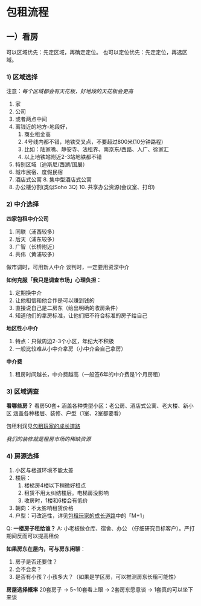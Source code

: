 # 包租流程

## 一）看房

可以区域优先：先定区域，再确定定位。
也可以定位优先：先定定位，再选区域。

### 1) 区域选择

注意：*每个区域都会有天花板，好地段的天花板会更高*

1. 家
2. 公司
3. 或者两点中间
4. 离钱近的地方-地段好，
    1. 商业租金高
    2. 4号线内都不错，地铁交叉点，不要超过800米(10分钟路程)
    3. 比如：陆家嘴、静安寺、法租界、南京东/西路、人广、徐家汇
    4. 以上地铁站附近2-3站地铁都不错
5. 特别区域（迪斯尼/西湖/国展）
6. 城市民宿、度假民宿
7. 酒店式公寓
    8. 集中型酒店式公寓
9. 办公楼分割(类似Soho 3Q)
    10. 共享办公资源(会议室、打印)


### 2) 中介选择

**四家包租中介公司**

1. 同联（浦西较多）
2. 后天（浦东较多）
3. 广智（长桥附近）
4. 共伟（黄浦较多）

做市调时，可用新人中介
谈判时，一定要用资深中介

**如何克服「我只是调查市场」心理负担：**

1. 定期换中介
2. 让他相信和他合作是可以赚到钱的
3. 直接说自己是二房东（给出明确的收房条件）
4. 知道他们的拿房标准，让他们把不符合标准的房子给自己

**地区性小中介**

1. 特点：只做周边2-3个小区，年纪大不积极
2. 一般比较难从小中介拿房（小中介会自己拿房）

**中介费**

1. 租房时间越长，中介费越高（一般签6年的中介费是1个月房租）



### 3) 区域调查

**看哪些房？**
看房50套+
涵盖各种类型小区：老公房、酒店式公寓、老大楼、新小区
涵盖各种楼层、装修、户型（1室、2室都要看）

包租利润见[包租玩家的成长道路](mweblib://14737728929816)

*我们的装修就是租房市场的稀缺资源*

### 4) 房源选择

1. 小区与楼道环境不能太差
2. 楼层：
    1. 楼梯房4楼以下稍微好租点
    2. 租赁不用太纠结楼层。电梯房没影响
    3. 收房时，1楼和6楼会有低价
3. 朝向：不太影响租赁价格
4. 户型：可改造性，详见[包租玩家的成长道路](mweblib://14737728929816)中的「M+1」


Q: **一楼房子租给谁？**
A: 小老板做仓库、宿舍、办公
（仔细研究目标客户）。严打期间反而可以提高租价

**如果房东在屋内，可与房东闲聊**：

1. 房子是否还要住？
2. 会不会卖？
3. 是否有小孩？小孩多大？（如果是学区房，可以推测房东长租可能性）

**房屋选择概率**
20套房子 -> 5~10套看上眼 -> 2套房东愿意谈 -> 1套真的可以坐下来谈



